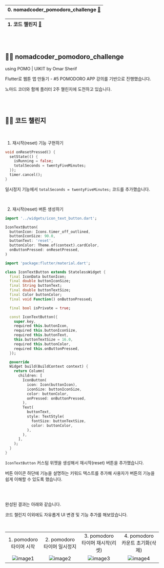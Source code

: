 |0. nomadcoder_pomodoro_challenge [🔻]()|
|---|

|1. 코드 챌린지 [🔻]()|
|---|

<br></br>

## 🙌🏻 nomadcoder_pomodoro_challenge

using POMO | UIKIT by Omar Sherif

Flutter로 웹툰 앱 만들기 - #5 POMODORO APP 강의를 기반으로 진행했습니다.

노마드 코더와 함께 플러터 2주 챌린지에 도전하고 있습니다.

<br></br>

## 💪🏻 코드 챌린지

<br>

1. 재시작(reset) 기능 구현하기
  
```dart
void onResetPressed() {
  setState(() {
    isRunning = false;
    totalSeconds = twentyFiveMinutes;
  });
  timer.cancel();
}
```

일시정지 기능에서 `totalSeconds = twentyFiveMinutes;` 코드를 추가했습니다.

<br>

2. 재시작(reset) 버튼 생성하기

```dart
import '../widgets/icon_text_button.dart';

IconTextButton(
  buttonIcon: Icons.timer_off_outlined,
  buttonIconSize: 90.0,
  buttonText: 'reset',
  buttonColor: Theme.of(context).cardColor,
  onButtonPressed: onResetPressed,
)
```
```dart
import 'package:flutter/material.dart';

class IconTextButton extends StatelessWidget {
  final IconData buttonIcon;
  final double buttonIconSize;
  final String buttonText;
  final double buttonTextSize;
  final Color buttonColor;
  final void Function() onButtonPressed;

  final bool isPrivate = true;

  const IconTextButton({
    super.key,
    required this.buttonIcon,
    required this.buttonIconSize,
    required this.buttonText,
    this.buttonTextSize = 16.0,
    required this.buttonColor,
    required this.onButtonPressed,
  });

  @override
  Widget build(BuildContext context) {
    return Column(
      children: [
        IconButton(
          icon: Icon(buttonIcon),
          iconSize: buttonIconSize,
          color: buttonColor,
          onPressed: onButtonPressed,
        ),
        Text(
          buttonText,
          style: TextStyle(
            fontSize: buttonTextSize,
            color: buttonColor,
          ),
        ),
      ],
    );
  }
}
```

`IconTextButton` 커스텀 위젯을 생성해서 재시작(reset) 버튼을 추가했습니다.

버튼 아이콘 하단에 기능을 설명하는 키워드 텍스트를 추가해 사용자가 버튼의 기능을 쉽게 이해할 수 있도록 했습니다.


<br></br>

완성된 결과는 아래와 같습니다.

코드 챌린지 이외에도 자유롭게 UI 변경 및 기능 추가를 해보았습니다.

<br>

|  |  |  |  |
|:---:|:---:|:---:|:---:|
| 1. pomodoro 타이머 시작 | 2. pomodoro 타이머 일시정지 | 3. pomodoro 타이머 재시작(리셋) | 4. pomodoro 카운트 초기화(삭제) |
| ![image1](https://github.com/hardy716/nomadcoders_pomodoro_challenge/assets/101140679/33d4d3a8-5636-4e52-ade9-c37c51033ede) | ![image2](https://github.com/hardy716/nomadcoders_pomodoro_challenge/assets/101140679/3db321b5-32c3-451f-a117-626f47a1c028) | ![image3](https://github.com/hardy716/nomadcoders_pomodoro_challenge/assets/101140679/fe56d446-9b34-4adf-83cd-4e7f8c1d63ae) | ![image4](https://github.com/hardy716/nomadcoders_pomodoro_challenge/assets/101140679/033c3820-bf89-4565-b59c-7bfc5f0e539f) |

